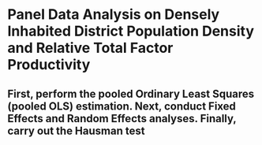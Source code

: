 # Panel Data Analysis on Densely Inhabited District Population Density and Relative Total Factor Productivity
## First, perform the pooled Ordinary Least Squares (pooled OLS) estimation. Next, conduct Fixed Effects and Random Effects analyses. Finally, carry out the Hausman test
